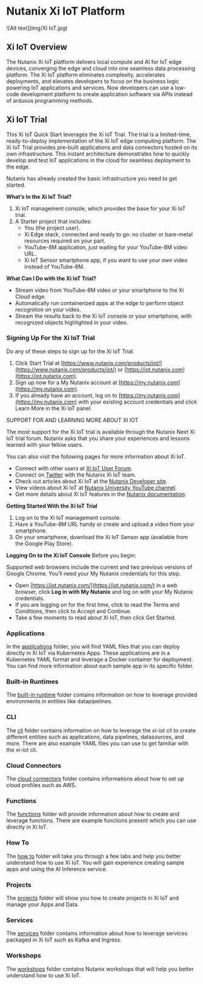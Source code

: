# Nutanix Xi IoT Platform

![Alt text](img/Xi IoT.jpg)

## Xi IoT Overview
The Nutanix Xi IoT platform delivers local compute and AI for IoT edge devices, converging the edge and cloud into one seamless data processing platform. The Xi IoT platform eliminates complexity, accelerates deployments, and elevates developers to focus on the business logic powering IoT applications and services. Now developers can use a low-code development platform to create application software via APIs instead of arduous programming methods.

## Xi IoT Trial
This Xi IoT Quick Start leverages the Xi IoT Trial. The trial is a limited-time, ready-to-deploy implementation of the Xi IoT edge computing platform. The Xi IoT Trial provides pre-built applications and data connectors hosted on its own infrastructure. This instant architecture demonstrates how to quickly develop and test IoT applications in the cloud for seamless deployment to the edge.

Nutanix has already created the basic infrastructure you need to get started.

**What’s In the Xi IoT Trial?**
1. Xi IoT management console, which provides the base for your Xi IoT trial.
1. A Starter project that includes:
    * You (the project user).
    * Xi Edge stack, connected and ready to go: no cluster or bare-metal resources required on your part.
    * YouTube-8M application, just waiting for your YouTube-8M video URL.
    * Xi IoT Sensor smartphone app, if you want to use your own video instead of YouTube-8M.

**What Can I Do with the Xi IoT Trial?**
* Stream video from YouTube-8M video or your smartphone to the Xi Cloud edge.
* Automatically run containerized apps at the edge to perform object recognition on your video.
* Stream the results back to the Xi IoT console or your smartphone, with recognized objects highlighted in your video.

### Signing Up For the Xi IoT Trial
Do any of these steps to sign up for the Xi IoT Trial.
1. Click Start Trial at [https://www.nutanix.com/products/iot/](https://www.nutanix.com/products/iot/) or [https://iot.nutanix.com](https://iot.nutanix.com).
1. Sign up now for a My Nutanix account at [https://my.nutanix.com](https://my.nutanix.com).
1. If you already have an account, log on to [https://my.nutanix.com](https://my.nutanix.com) with your existing account credentials and click Learn More in the Xi IoT panel.

SUPPORT FOR AND LEARNING MORE ABOUT XI IOT

The most support for the Xi IoT trial is available through the Nutanix Next Xi IoT trial forum. Nutanix asks that you share your experiences and lessons learned with your fellow users.

You can also visit the following pages for more information about Xi IoT.

* Connect with other users at [Xi IoT User Forum](https://next.nutanix.com/xi-iot-72).
* Connect on [Twitter](https://twitter.com/NutanixIoT) with the Nutanix Xi IoT team.
* Check out articles about Xi IoT at the [Nutanix Developer site](https://developer.nutanix.com/iot).
* View videos about Xi IoT at [Nutanix University YouTube channel](https://www.youtube.com/watch?v#wmUkz-XZLJo).
* Get more details about Xi IoT features in the [Nutanix documentation](https://portal.nutanix.com/?filterKey#type&filterVal#Xi#/page/docs/list).

**Getting Started With the Xi IoT Trial**
1. Log on to the Xi IoT management console.
1. Have a YouTube-8M URL handy or create and upload a video from your smartphone.
1. On your smartphone, download the Xi IoT Sensor app (available from the Google Play Store).

**Logging On to the Xi IoT Console**
Before you begin:

Supported web browsers include the current and two previous versions of Google Chrome. You’ll need your My Nutanix credentials for this step.
* Open [https://iot.nutanix.com/](https://iot.nutanix.com/) in a web browser, click **Log in with My Nutanix** and log on with your My Nutanix credentials.
* If you are logging on for the first time, click to read the Terms and Conditions, then click to Accept and Continue.
* Take a few moments to read about Xi IoT, then click Get Started.

### Applications

In the [applications](applications) folder, you will find YAML files that you can deploy directly in Xi IoT via Kubernetes Apps. These applications are in a Kubernetes YAML format and leverage a Docker container for 
deployment. You can find more information about each sample app in its specific folder. 

### Built-in Runtimes

The [built-in runtime](built-in_runtimes) folder contains information on how to leverage provided environments in entities like datapipelines. 

### CLI

The [cli](cli) folder contains information on how to leverage the xi-iot cli to create different entities such as applications, data pipelines, datasources, and more. There are also example YAML files you can use to get 
familiar with the xi-iot cli. 

### Cloud Connectors

The [cloud connectors](cloud_connectors) folder contains informations about how to set up cloud profiles such as AWS.

### Functions

The [functions](functions) folder will provide information about how to create and leverage functions. There are example functions present which you can use directly in Xi IoT. 

### How To

The [how to](how_to) folder will take you through a few labs and help you better understand how to use Xi IoT. You will gain experience creating sample apps and using the AI Inference service.

### Projects

The [projects](projects) folder will show you how to create projects in Xi IoT and manage your Apps and Data.

### Services

The [services](services) folder contains information about how to leverage services packaged in Xi IoT such as Kafka and Ingress.

### Workshops

The [workshops](workshops) folder contains Nutanix workshops that will help you better understand how to use Xi IoT.
